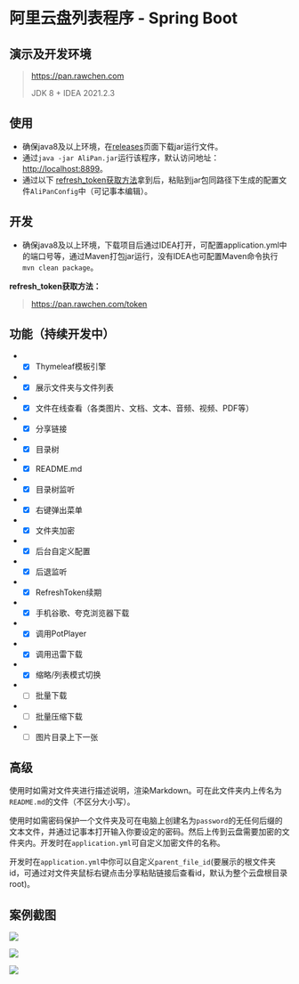 # 阿里云盘列表程序 - Spring Boot

## 演示及开发环境

> https://pan.rawchen.com
>
> JDK 8 + IDEA 2021.2.3

## 使用

* 确保java8及以上环境，在[releases](https://github.com/rawchen/AliPan/releases)页面下载jar运行文件。
* 通过`java -jar AliPan.jar`运行该程序，默认访问地址：[http://localhost:8899](http://localhost:8899)。
* 通过以下 [refresh_token获取方法](https://pan.rawchen.com/token)拿到后，粘贴到jar包同路径下生成的配置文件`AliPanConfig`中（可记事本编辑）。

## 开发

* 确保java8及以上环境，下载项目后通过IDEA打开，可配置application.yml中的端口号等，通过Maven打包jar运行，没有IDEA也可配置Maven命令执行`mvn clean package`。

**refresh_token获取方法：**
> https://pan.rawchen.com/token


## 功能（持续开发中）
* - [x] Thymeleaf模板引擎
* - [x] 展示文件夹与文件列表
* - [x] 文件在线查看（各类图片、文档、文本、音频、视频、PDF等）
* - [x] 分享链接
* - [x] 目录树
* - [x] README.md
* - [x] 目录树监听
* - [x] 右键弹出菜单
* - [x] 文件夹加密
* - [x] 后台自定义配置
* - [x] 后退监听
* - [x] RefreshToken续期
* - [x] 手机谷歌、夸克浏览器下载
* - [x] 调用PotPlayer
* - [x] 调用迅雷下载
* - [x] 缩略/列表模式切换
* - [ ] 批量下载
* - [ ] 批量压缩下载
* - [ ] 图片目录上下一张

## 高级

使用时如需对文件夹进行描述说明，渲染Markdown。可在此文件夹内上传名为`README.md`的文件（不区分大小写）。

使用时如需密码保护一个文件夹及可在电脑上创建名为`password`的无任何后缀的文本文件，并通过记事本打开输入你要设定的密码。然后上传到云盘需要加密的文件夹内。开发时在`application.yml`可自定义加密文件的名称。

开发时在`application.yml`中你可以自定义`parent_file_id`(要展示的根文件夹id，可通过对文件夹鼠标右键点击分享粘贴链接后查看id，默认为整个云盘根目录root)。

## 案例截图

![](https://cdn.jsdelivr.net/gh/rawchen/JsDelivr/static/AliPan/01.png)

![](https://cdn.jsdelivr.net/gh/rawchen/JsDelivr/static/AliPan/02.png)

![](https://cdn.jsdelivr.net/gh/rawchen/JsDelivr/static/AliPan/03.png)
